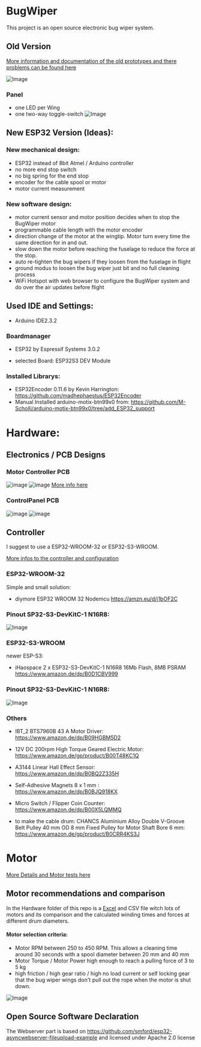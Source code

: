 # BugWiper

This project is an open source electronic bug wiper system. 

## Old Version
[More information and documentation of the old prototypes and there problems can be found here](./Hardware/HW_OldVersion.md)

![Image](./fotos/old_version2.jpg)

### Panel
 - one LED per Wing
 - one two-way toggle-switch
![Image](./fotos/panel.jpg)


## New ESP32 Version (Ideas):
### New mechanical design:
- ESP32 instead of 8bit Atmel / Arduino controller 
-  no more end stop switch
-  no big spring for the end stop
-  encoder for the cable spool or motor
- motor current measurement

### New software design:
- motor current sensor and motor position decides when to stop the BugWiper motor
- programmable cable length with the motor encoder
- direction change of the motor at the wingtip. Motor turn every time the same direction for in and out.
- slow down the motor before reaching the fuselage to reduce the force at the stop.
- auto re-tighten the bug wipers if they loosen from the fuselage in flight
- ground modus to loosen the bug wiper just bit and no full cleaning process
- WiFi Hotspot with web browser to configure the BugWiper system and do over the air updates before flight

## Used IDE and Settings:
- Arduino IDE2.3.2

### Boardmanager
- ESP32 by Espressif Systems 3.0.2

- selected Board: ESP32S3 DEV Module

### Installed Librarys:
- ESP32Encoder 0.11.6 by Kevin Harrington: https://github.com/madhephaestus/ESP32Encoder
- Manual Installed arduino-motix-btn99x0 from: https://github.com/M-Scholli/arduino-motix-btn99x0/tree/add_ESP32_support



# Hardware:

## Electronics / PCB Designs
### Motor Controller PCB
![image](./fotos/PCB_3D_Top.png)
![image](./fotos/PCB_3D_Bottom.png)
[More info here](./Hardware/HW_Electronics.md)
### ControlPanel PCB
![image](./fotos/Controlpanel1.png)
![image](./fotos/Controlpanel2.png)
## Controller
I suggest to use a ESP32-WROOM-32 or ESP32-S3-WROOM.

[More infos to the controller and configuration](./Hardware/HW_Controller.md)

### ESP32-WROOM-32
Simple and small solution:
- diymore ESP32 WROOM 32 Nodemcu https://amzn.eu/d/j1bOF2C
### Pinout SP32-S3-DevKitC-1 N16R8:
![Image](./fotos/Pinout_ESP32.jpg)

### ESP32-S3-WROOM
newer ESP-S3:
- iHaospace 2 x ESP32-S3-DevKitC-1 N16R8 16Mb Flash, 8MB PSRAM https://www.amazon.de/dp/B0D1CBV999
### Pinout SP32-S3-DevKitC-1 N16R8:
![Image](./fotos/Pinout_ESP32-S3.png)

### Others
- IBT_2 BTS7960B 43 A Motor Driver: https://www.amazon.de/dp/B09HGBM5D2
- 12V DC 200rpm High Torque Geared Electric Motor: https://www.amazon.de/gp/product/B00T48KC1Q 
- A3144 Linear Hall Effect Sensor: https://www.amazon.de/dp/B0BQ2Z335H
- Self-Adhesive Magnets 8 x 1 mm : https://www.amazon.de/dp/B0BJQ918KX
- Micro Switch / Flipper Coin Counter: https://www.amazon.de/dp/B00X5LQMMQ

- to make the cable drum:
CHANCS Aluminium Alloy Double V-Groove Belt Pulley 40 mm OD 8 mm Fixed Pulley for Motor Shaft Bore 6 mm: https://www.amazon.de/gp/product/B0CRR4KS3J

# Motor
[More Details and Motor tests here](./Hardware/HW_Motor.md)

## Motor recommendations and comparison

In the Hardware folder of this repo is a [Excel](./Hardware/Motor_comparison.xlsx) and CSV file witch lots of motors and its comparison and the calculated winding times and forces at different drum diameters.
#### Motor selection criteria:
- Motor RPM between 250 to 450 RPM. This allows a cleaning time around 30 seconds with a spool diameter between 20 mm and 40 mm
- Motor Torque / Motor Power high enough to reach a pulling force of 3 to 5 kg
- high friction / high gear ratio / high no load current or self locking gear that the bug wiper wings don't pull out the rope when the motor is shut down. 

![Image](./fotos/motor_excel.png)


## Open Source Software Declaration
The Webserver part is based on https://github.com/smford/esp32-asyncwebserver-fileupload-example and licensed under Apache 2.0 license